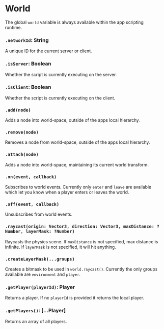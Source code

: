 # World

The global `world` variable is always available within the app scripting runtime.

### `.networkId`: String

A unique ID for the current server or client.

### `.isServer`: Boolean

Whether the script is currently executing on the server.

### `.isClient`: Boolean

Whether the script is currently executing on the client.

### `.add(node)`

Adds a node into world-space, outside of the apps local hierarchy.

### `.remove(node)`

Removes a node from world-space, outside of the apps local hierarchy.

### `.attach(node)`

Adds a node into world-space, maintaining its current world transform.

### `.on(event, callback)`

Subscribes to world events.
Currently only `enter` and `leave` are available which let you know when a player enters or leaves the world.

### `.off(event, callback)`

Unsubscribes from world events.

### `.raycast(origin: Vector3, direction: Vector3, maxDistance: ?Number, layerMask: ?Number)`

Raycasts the physics scene.
If `maxDistance` is not specified, max distance is infinite.
If `layerMask` is not specified, it will hit anything.

### `.createLayerMask(...groups)`

Creates a bitmask to be used in `world.raycast()`.
Currently the only groups available are `environment` and `player`.

### `.getPlayer(playerId)`: Player

Returns a player. If no `playerId` is provided it returns the local player.

### `.getPlayers()`: [...Player]

Returns an array of all players.

